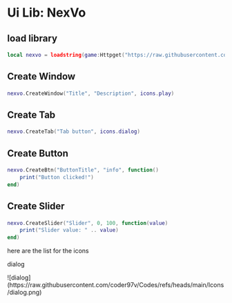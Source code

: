 # Ui Lib: NexVo
## load library
```lua
local nexvo = loadstring(game:Httpget("https://raw.githubusercontent.com/coder97v/Codes/refs/heads/main/source.lua"))()
```
## Create Window
```lua
nexvo.CreateWindow("Title", "Description", icons.play)
```
## Create Tab
```lua
nexvo.CreateTab("Tab button", icons.dialog)
```

## Create Button
```lua
nexvo.CreateBtn("ButtonTitle", "info", function()
    print("Button clicked!")
end)
```

## Create Slider
```lua 
nexvo.CreateSlider("Slider", 0, 100, function(value)
    print("Slider value: " .. value)
end)
```

here are the list for the icons

<p>dialog</p>
![dialog](https://raw.githubusercontent.com/coder97v/Codes/refs/heads/main/Icons/dialog.png)